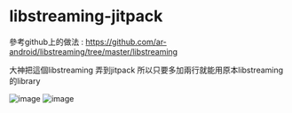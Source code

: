 # libstreaming-jitpack

參考github上的做法 : https://github.com/ar-android/libstreaming/tree/master/libstreaming

大神把這個libstreaming 弄到jitpack  所以只要多加兩行就能用原本libstreaming的library

![image](https://user-images.githubusercontent.com/47856036/185862291-111aabab-8602-4ea6-8722-b8b58421da7d.png)
![image](https://user-images.githubusercontent.com/47856036/185862347-71974df5-ea89-4de4-bdeb-fe88fd35f451.png)
